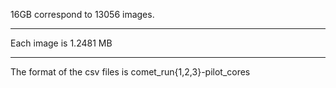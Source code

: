 16GB correspond to 13056 images.

____
Each image is 1.2481 MB

___
The format of the csv files is comet_run{1,2,3}-pilot_cores
